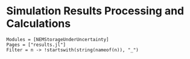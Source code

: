 
# Simulation Results Processing and Calculations

```@autodocs
Modules = [NEMStorageUnderUncertainty]
Pages = ["results.jl"]
Filter = n -> !startswith(string(nameof(n)), "_")
```
